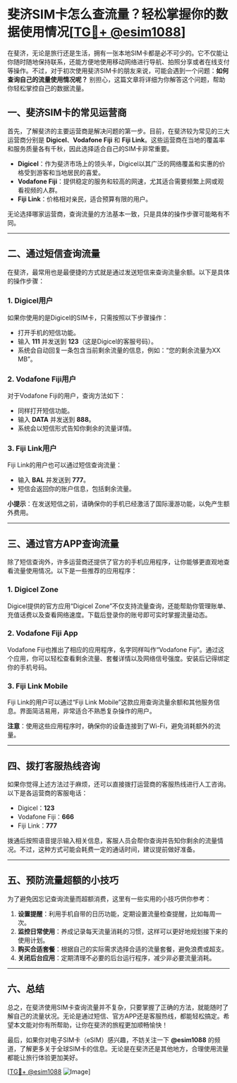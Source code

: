 # 斐济SIM卡怎么查流量？轻松掌握你的数据使用情况[[TG💪+ @esim1088](https://t.me/s/esim1088)]

在斐济，无论是旅行还是生活，拥有一张本地SIM卡都是必不可少的。它不仅能让你随时随地保持联系，还能方便地使用移动网络进行导航、拍照分享或者在线支付等操作。不过，对于初次使用斐济SIM卡的朋友来说，可能会遇到一个问题：**如何查询自己的流量使用情况呢？** 别担心，这篇文章将详细为你解答这个问题，帮助你轻松掌控自己的数据流量。

## 一、斐济SIM卡的常见运营商

首先，了解斐济的主要运营商是解决问题的第一步。目前，在斐济较为常见的三大运营商分别是 **Digicel**、**Vodafone Fiji** 和 **Fiji Link**。这些运营商在当地的覆盖率和服务质量各有千秋，因此选择适合自己的SIM卡非常重要。

- **Digicel**：作为斐济市场上的领头羊，Digicel以其广泛的网络覆盖和实惠的价格受到游客和当地居民的喜爱。
- **Vodafone Fiji**：提供稳定的服务和较高的网速，尤其适合需要频繁上网或观看视频的人群。
- **Fiji Link**：价格相对亲民，适合预算有限的用户。

无论选择哪家运营商，查询流量的方法基本一致，只是具体的操作步骤可能略有不同。

---

## 二、通过短信查询流量

在斐济，最常用也是最便捷的方式就是通过发送短信来查询流量余额。以下是具体的操作步骤：

### 1. Digicel用户
如果你使用的是Digicel的SIM卡，只需按照以下步骤操作：
- 打开手机的短信功能。
- 输入 **111** 并发送到 **123**（这是Digicel的客服号码）。
- 系统会自动回复一条包含当前剩余流量的信息，例如：“您的剩余流量为XX MB”。

### 2. Vodafone Fiji用户
对于Vodafone Fiji的用户，查询方法如下：
- 同样打开短信功能。
- 输入 **DATA** 并发送到 **888**。
- 系统会以短信形式告知你剩余的流量详情。

### 3. Fiji Link用户
Fiji Link的用户也可以通过短信查询流量：
- 输入 **BAL** 并发送到 **777**。
- 短信会返回你的账户信息，包括剩余流量。

**小提示**：在发送短信之前，请确保你的手机已经激活了国际漫游功能，以免产生额外费用。

---

## 三、通过官方APP查询流量

除了短信查询外，许多运营商还提供了官方的手机应用程序，让你能够更直观地查看流量使用情况。以下是一些推荐的应用程序：

### 1. Digicel Zone
Digicel提供的官方应用“Digicel Zone”不仅支持流量查询，还能帮助你管理账单、充值话费以及查看网络速度。下载后登录你的账号即可实时掌握流量动态。

### 2. Vodafone Fiji App
Vodafone Fiji也推出了相应的应用程序，名字同样叫作“Vodafone Fiji”。通过这个应用，你可以轻松查看剩余流量、套餐详情以及网络信号强度。安装后记得绑定你的手机号码。

### 3. Fiji Link Mobile
Fiji Link的用户可以通过“Fiji Link Mobile”这款应用查询流量余额和其他服务信息。界面简洁易用，非常适合不熟悉复杂操作的用户。

**注意**：使用这些应用程序时，确保你的设备连接到了Wi-Fi，避免消耗额外的流量。

---

## 四、拨打客服热线咨询

如果你觉得上述方法过于麻烦，还可以直接拨打运营商的客服热线进行人工咨询。以下是各运营商的客服电话：
- Digicel：**123**
- Vodafone Fiji：**666**
- Fiji Link：**777**

拨通后按照语音提示输入相关信息，客服人员会帮你查询并告知你剩余的流量情况。不过，这种方式可能会耗费一定的通话时间，建议提前做好准备。

---

## 五、预防流量超额的小技巧

为了避免因忘记查询流量而超额消费，这里有一些实用的小技巧供你参考：

1. **设置提醒**：利用手机自带的日历功能，定期设置流量检查提醒，比如每周一次。
2. **监控日常使用**：养成记录每天流量消耗的习惯，这样可以更好地规划接下来的使用计划。
3. **购买合适套餐**：根据自己的实际需求选择合适的流量套餐，避免浪费或超支。
4. **关闭后台应用**：定期清理不必要的后台运行程序，减少非必要流量消耗。

---

## 六、总结

总之，在斐济使用SIM卡查询流量并不复杂，只要掌握了正确的方法，就能随时了解自己的流量状况。无论是通过短信、官方APP还是客服热线，都能轻松搞定。希望本文能对你有所帮助，让你在斐济的旅程更加顺畅愉快！

最后，如果你对电子SIM卡（eSIM）感兴趣，不妨关注一下 **@esim1088** 的频道，了解更多关于全球SIM卡的信息。无论是在斐济还是其他地方，合理使用流量都能让旅行体验更加美好。

[[TG💪+ @esim1088](https://t.me/s/esim1088) ![Image](https://i.postimg.cc/4NQfJmqS/Snipaste-2025-05-13-00-14-12.png)]